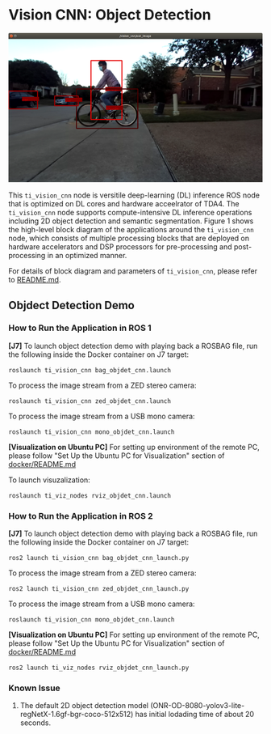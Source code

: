 Vision CNN: Object Detection
============================

![](docs/objdet_rviz.png)
<br />

This `ti_vision_cnn` node is versitile deep-learning (DL) inference ROS node that is optimized on DL cores and hardware acceelrator of TDA4. The `ti_vision_cnn` node supports compute-intensive DL inference operations including 2D object detection and semantic segmentation. Figure 1 shows the high-level block diagram of the applications around the `ti_vision_cnn` node, which consists of multiple processing blocks that are deployed on hardware accelerators and DSP processors for pre-processing and post-processing in an optimized manner.

For details of block diagram and parameters of `ti_vision_cnn`, please refer to [README.md](./README.md).

## Objdect Detection Demo

### How to Run the Application in ROS 1

**[J7]** To launch object detection demo with playing back a ROSBAG file, run the following inside the Docker container on J7 target:
```
roslaunch ti_vision_cnn bag_objdet_cnn.launch
```
To process the image stream from a ZED stereo camera:
```
roslaunch ti_vision_cnn zed_objdet_cnn.launch
```
To process the image stream from a USB mono camera:
```
roslaunch ti_vision_cnn mono_objdet_cnn.launch
```

**[Visualization on Ubuntu PC]** For setting up environment of the remote PC, please follow "Set Up the Ubuntu PC for Visualization" section of [docker/README.md](../../docker/README.md)

To launch visuzalization:
```
roslaunch ti_viz_nodes rviz_objdet_cnn.launch
```
### How to Run the Application in ROS 2

**[J7]** To launch object detection demo with playing back a ROSBAG file, run the following inside the Docker container on J7 target:
```
ros2 launch ti_vision_cnn bag_objdet_cnn_launch.py
```
To process the image stream from a ZED stereo camera:
```
ros2 launch ti_vision_cnn zed_objdet_cnn_launch.py
```
To process the image stream from a USB mono camera:
```
roslaunch ti_vision_cnn mono_objdet_cnn.launch
```

**[Visualization on Ubuntu PC]** For setting up environment of the remote PC, please follow "Set Up the Ubuntu PC for Visualization" section of [docker/README.md](../../docker/README.md)

```
ros2 launch ti_viz_nodes rviz_objdet_cnn_launch.py
```
### Known Issue

1. The default 2D object detection model (ONR-OD-8080-yolov3-lite-regNetX-1.6gf-bgr-coco-512x512) has initial lodading time of about 20 seconds.